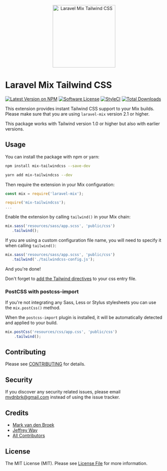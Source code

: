 <p align="center">
  <a href="https://laravel-mix.com/extensions/tailwindcss">
      <img src="https://laravel-mix.com/svg/laravel-mix-tailwindcss.svg" alt="Laravel Mix Tailwind CSS" width="200">
  </a>
</p>

# Laravel Mix Tailwind CSS

[![Latest Version on NPM][ico-version]][link-npm]
[![Software License][ico-license]](LICENSE.md)
[![StyleCI][ico-styleci]][link-styleci]
[![Total Downloads][ico-downloads]][link-downloads]

This extension provides instant Tailwind CSS support to your Mix builds.  
Please make sure that you are using `laravel-mix` version 2.1 or higher.

This package works with Tailwind version 1.0 or higher but also with earlier versions.

## Usage

You can install the package with npm or yarn:

```bash
npm install mix-tailwindcss --save-dev
```

```bash
yarn add mix-tailwindcss --dev
```

Then require the extension in your Mix configuration:

```js
const mix = require('laravel-mix');

require('mix-tailwindcss');
...
```

Enable the extension by calling `tailwind()` in your Mix chain:

```js
mix.sass('resources/sass/app.scss', 'public/css')
   .tailwind();
```

If you are using a custom configuration file name, you will need to specify it when calling `tailwind()`:

```js
mix.sass('resources/sass/app.scss', 'public/css')
   .tailwind('./tailwindcss-config.js');
```

And you're done!

Don't forget to [add the Tailwind directives](https://tailwindcss.com/docs/installation/#2-add-tailwind-to-your-css) to your css entry file.

### PostCSS with postcss-import

If you're not integrating any Sass, Less or Stylus stylesheets you can use the `mix.postCss()` method.

When the `postcss-import` plugin is installed, it will be automatically detected and applied to your build.

```js
mix.postCss('resources/css/app.css', 'public/css')
    .tailwind();
```

## Contributing

Please see [CONTRIBUTING](.github/CONTRIBUTING.md) for details.

## Security

If you discover any security related issues, please email mvdnbrk@gmail.com instead of using the issue tracker.

## Credits

- [Mark van den Broek](https://github.com/mvdnbrk)
- [Jeffrey Way](https://github.com/JeffreyWay)
- [All Contributors](../../contributors)

## License

The MIT License (MIT). Please see [License File](LICENSE.md) for more information.

[ico-downloads]: https://img.shields.io/npm/dt/mix-tailwindcss.svg?style=flat-square
[ico-license]: https://img.shields.io/badge/license-MIT-brightgreen.svg?style=flat-square
[ico-styleci]: https://github.styleci.io/repos/188557285/shield?style=flat-square&branch=master
[ico-version]: https://img.shields.io/npm/v/mix-tailwindcss.svg?style=flat-square

[link-downloads]: https://npmjs.com/package/mix-tailwindcss
[link-npm]: https://npmjs.com/package/mix-tailwindcss
[link-styleci]: https://github.styleci.io/repos/188557285

